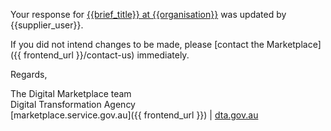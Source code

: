 Your response for [{{brief_title}} at {{organisation}}]({{brief_url}}) was updated by {{supplier_user}}.  
  
If you did not intend changes to be made, please [contact the Marketplace]({{ frontend_url }}/contact-us) immediately.  
  
Regards,  
  
The Digital Marketplace team  
Digital Transformation Agency  
[marketplace.service.gov.au]({{ frontend_url }}) | [dta.gov.au](https://dta.gov.au)
